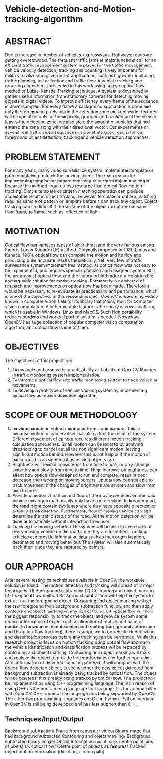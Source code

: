 Vehicle-detection-and-Motion-tracking-algorithm
===============================================

ABSTRACT
========
Due to increase in number of vehicles, expressways, highways; roads are getting overcrowded. The frequent traffic jams at major junctions call for an efficient traffic management system in place. For the traffic management, vehicle velocity detection, tracking and counting is very important for military, civilian and government applications, such as highway monitoring, traffic planning, toll collection and traffic flow. A vehicle tracking and grouping algorithm is presented in this work using sparse optical flow method of Lukas-Kanade Tracking technique. A system is developed to gather useful information from stationary cameras for detecting moving objects in digital videos. To improve efficiency, every frame of the sequence is down-sampled. For every frame a background subtraction is done and only the foreground pixels inside the detection zone are kept aside; features will be specified only for these pixels, grouped and tracked until the vehicle leaves the detection zone, we also store the amount of vehicles that had entered the zone along with their directional vector. Our experiments on several real traffic video sequences demonstrate good results for our foreground object detection, tracking and vehicle detection approaches.

PROBLEM STATEMENT
=================
For many years, many video surveillance system implemented template or pattern matching to track the moving object. The main reason for implementing template or pattern matching to perform object tracking is because this method requires less resource than optical flow motion tracking. Simple template or pattern matching operation can produce acceptable result in object tracking. However, template or pattern matching requires sample of pattern or template before it can track any object. Object tracking can be difficult if the surface of the object do not remain same from frame to frame, such as reflection of light.

MOTIVATION
==========
Optical flow has varieties types of algorithms, and the very famous among them is Lucas-Kanade (LK) method. Originally proposed in 1981 (Lucas and Kanade, 1981), optical flow can compute the motion and its flow and producing quite accurate results theoretically. Yet, very few of traffic surveillance system implement this method, as optical flow was not easy to be implemented, and requires special optimized and designed system. Still, the accuracy of optical flow, and the theory behind make it a considerable and arguable solution for motion tracking. Fortunately, a numbered of research and improvements on optical flow has been made. Therefore it would be necessary to re-evaluate its practicability and performance, which is one of the objectives in this research project. OpenCV is becoming widely known in computer vision field for its library that mainly built for computer vision computation. Another notable feature is the library is cross-platform, which is usable in Windows, Linux and MacOS. Such high portability reduces burdens and works if port of system is needed. Nowadays, OpenCV has huge collection of popular computer vision computation algorithm, and optical flow is one of them.

OBJECTIVES
===========
The objectives of this project are:

1. To evaluate and assess the practicability and ability of OpenCV libraries in traffic monitoring system implementation.
2. To introduce optical flow into traffic monitoring system to track vehicular movements.
3. To develop a prototype of vehicle tracking system by implementing optical flow as motion detection algorithm.

SCOPE OF OUR METHODOLOGY
=========================
1. he video stream or video is captured from static camera.
This is because motion of camera itself will also affect the result of the system. Different movement of camera requires different motion tracking calculation approaches. Small motion can be ignored by applying thresholding to cancel out all the non significant motion, leaving significant motion behind. However this is not helpful if the motion of background is as significant as moving objects are.
2. Brightness will remain consistence from time to time, or only change smoothly and slowly from time to time.
Huge increase on brightness can affect how optical flow designed to run and compute, result in poor detection and tracking on moving objects. Optical flow can still able to track movement if the changes of brightness are smooth and slow from time to time.
3. Provide direction of motion and flow of the moving vehicles on the road
Vehicle movingon road usually only have one direction. In broader road, the road might contain two lanes where they have opposite direction, or actually same direction. Furthermore, flow of moving vehicle can also determine the traffic status of the road. All the motion detection will be done automatically without interaction from user.
4. Tracking the moving vehicles
The system will be able to keep track of every moving vehicle on the road once they are identified. Tracking vehicles can provide informative data such as their origin location, destination and moving behaviour. The system will also automatically track them once they are captured by camera.

OUR APPROACH
=============
After several testing on techniques available in OpenCV, the workable solution is found. The motion detection and tracking will consist of 3 major techniques: (1) Background subtraction (2) Contouring and object marking (3) LK optical flow method Background subtraction will help the system to extract out the foreground object. Contouring and object marking will get the raw foreground from background subtraction function, and then apply contours and object marking on any object found. LK optical flow will hold the biggest responsibility to track the object, and provide system some motion information of object such as direction of motion and trace of motion. In between motion detection and tracking (background subtraction and LK optical flow tracking), there is supposed to be vehicle identification and classification process before any tracking can be performed. While this research project is focus on motion tracking using optical flow approach, the vehicle identification and classification process will be replaced by contouring and object marking. Contouring and object marking will mark and analyze the object to provide better information for further operation. After information of detected object is gathered, it will compare with the optical flow detected object, to see whether the new object detected from background subtraction is already being tracked by optical flow. The object will be deleted if it is already being tracked by optical flow. This project will be implemented by using C++ programming language. The main reason of using C++ as the programming language for this project is the compatibility with OpenCV. C++ is one of the language that being supported by OpenCV. The other two programming languages are C and Python. Python interface in OpenCV is still being developed and has less support than C++.

Techniques/Input/Output
------------------------
Background subtraction/ Frame from camera or video/ Binary image that had background subtracted
Contouring and object marking/ Background subtracted binary image/ Object information (point, size, centre point, area of pixels)
LK optical flow/ Centre point of objects as features/ Tracked object motion information (direction, motion path)

